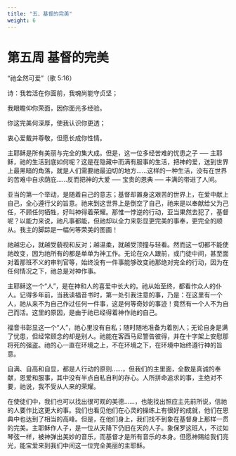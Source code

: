 ```yaml
---
title: "五、基督的完美"
weight: 6
---
```


# 第五周 基督的完美

“祂全然可爱”（歌 5:16）

诗：我若活在你面前，我魂尚能守贞坚；

我眼瞻仰你荣面，因你面光多经验。

你这完美何深厚，使我认识你更透；

衷心爱戴并尊敬，但愿长成你性情。

主耶稣是所有美丽与完全的集大成。但是，这一位多经苦难的忧患之子 ── 主耶稣，祂的生活到底如何呢？这是在隐藏中而满有服事的生活，把神的爱，送到世界上最黑暗的角落，就是人们需要祂最迫切的地方……这样的一种生活，没有在世界的苦难中自求荫庇……反而把神的大爱 ── 宝贵的恩典 ── 丰满的带进了人间。

亚当的第一个举动，是随着自己的意志；基督却置身这艰苦的世界上，在爱中献上自己，全心遵行父的旨意。祂来到这世界上是倒空了自己，祂来是以奉献给父为己任，不顾任何牺牲，好叫神得着荣耀。那惟一悖逆的行动，亚当果然去犯了，基督呢？以能力来说，祂凡事都能，但祂却以全力来彰显更完美的事奉，更完全的顺从。我主的脚踪是一幅何等荣美的图画！

祂越忠心，就越受藐视和反对；越温柔，就越受顶撞与轻看。然而这一切都不能使祂改变，因为祂所有的都是单单为神工作。无论在众人跟前，或门徒中间，甚至面对着那班不义的审判官等，始终没有一件事能够改变祂那绝对完全的行动，因为在任何情况之下，祂总是对神作事。

主耶稣这一个“人”，是在神和人的喜爱中长大的。祂从始至终，都看作众人的仆人。记得多年前，当我读福音书时，第一处引我注意的事，乃是：在这里有一个人，祂从来不为自己作过任何一件事，这是何等奇妙的事迹！竟然有一个人不为自己而活。这里的原因，是由于祂已经得着神作祂的自己。

福音书彰显这一个“人”，祂心里没有自私；随时随地准备为着别人；无论自身是满了忧患，但经常顾念的却是别人。祂能在客西马尼警告彼得，并在十字架上安慰那将死的强盗。祂的心一直在环境之上，不在环境之下，在环境中始终遵行神的旨意。

自满、自高和自显，都是人行动的原则……，但我们的主里面，全数是真诚的奉献，恩爱和服事，其中没有半点自私自利的存心。人所拼命追求的事，主绝对不要，祂说，我不受从人来的荣耀。

在使徒们中，我们也可以找出很可观的美德……，也能找出照应主先前所说，信祂的人要作比这更大的事。我们也看见他们在心灵的操练上有很好的成就，他们在恩典中也达到了相当的高峰。但是，在他们身上，我们找不到象在基督身上那样一贯的完美。主耶稣作人子，是一位从天降下仍旧在天的人子。象保罗这班人，不过如琴弦一样，被神弹出美妙的音乐，而基督才是所有音乐的本身。但愿神赐给我们亮光，能宝爱来到我们中间这一位完全美丽的主耶稣。
